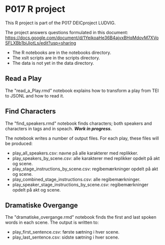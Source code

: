 # P017 R project
This R project is part of the P017 DEICproject LUDVIG.

The project answers questions formulated in this document:
https://docs.google.com/document/d/1YeikoaHe36B4ajvxBHqMdovM7XVoSFLXBb1biJjotLs/edit?usp=sharing

* The R notebooks are in the notebooks directory.
* The xslt scripts are in the scripts directory.
* The data is not yet in the data directory.

## Read a Play
The "read_a_Play.rmd" notebook explains how to transform a play from TEI to JSONL and how to read it.

## Find Characters
The "find_speakers.rmd" notebook finds characters; both speakers and characters in <stage> tags and in speach. 
**_Work in progress._**

The notebook writes a number of output files. For each play, these files will be produced:
* play_all_speakers.csv: navne på alle karakterer med replikker.
* play_speakers_by_scene.csv: alle karakterer med replikker opdelt på akt og scene.
* play_stage_instructions_by_scene.csv: regibemærkninger <stage> opdelt på akt og scene.
* play_combined_stage_instructions.csv: alle regibemærkninger.
* play_speaker_stage_instructions_by_scene.csv: regibemærkninger <speaker-stage> opdelt på akt og scene.

## Dramatiske Overgange
The "dramatiske_overgange.rmd" notebook finds the first and last spoken words in each scene. The output is written to:
* play_first_sentence.csv: første sætning i hver scene.
* play_last_sentence.csv: sidste sætning i hver scene.

